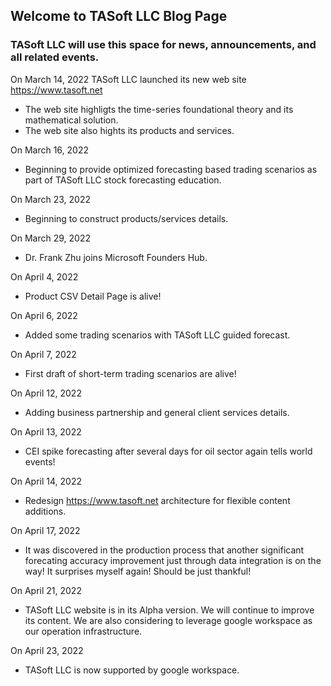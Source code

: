 ## Welcome to TASoft LLC Blog Page

### TASoft LLC will use this space for news, announcements, and all related events.


On March 14, 2022
TASoft LLC launched its new web site https://www.tasoft.net

- The web site highligts the time-series foundational theory and its mathematical solution.
- The web site also hights its products and services.

On March 16, 2022
- Beginning to provide optimized forecasting based trading scenarios as part of TASoft LLC stock forecasting education.

On March 23, 2022
- Beginning to construct products/services details.

On March 29, 2022
- Dr. Frank Zhu joins Microsoft Founders Hub.

On April 4, 2022
- Product CSV Detail Page is alive!

On April 6, 2022
- Added some trading scenarios with TASoft LLC guided forecast.

On April 7, 2022
- First draft of short-term trading scenarios are alive!

On April 12, 2022
- Adding business partnership and general client services details.

On April 13, 2022
- CEI spike forecasting after several days for oil sector again tells world events! 

On April 14, 2022
- Redesign https://www.tasoft.net architecture for flexible content additions.

On April 17, 2022
- It was discovered in the production process that another significant forecating accuracy improvement just through data integration is on the way! It surprises myself again! Should be just thankful!

On April 21, 2022
- TASoft LLC website is in its Alpha version. We will continue to improve its content. We are also considering to leverage google workspace as our operation infrastructure.

On April 23, 2022
- TASoft LLC is now supported by google workspace.

